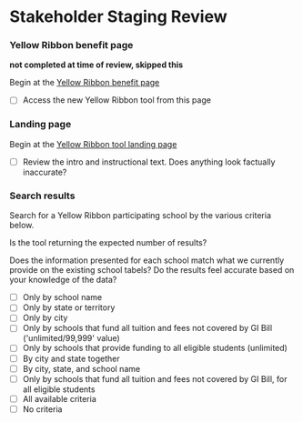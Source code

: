 # Stakeholder Staging Review

### Yellow Ribbon benefit page
**not completed at time of review, skipped this**

Begin at the [Yellow Ribbon benefit page](https://staging.va.gov/education/about-gi-bill-benefits/post-9-11/yellow-ribbon-program/)

- [ ] Access the new Yellow Ribbon tool from this page

### Landing page

Begin at the [Yellow Ribbon tool landing page](https://staging.va.gov/education/yellow-ribbon-participating-schools/)

- [ ] Review the intro and instructional text. Does anything look factually inaccurate?

### Search results

Search for a Yellow Ribbon participating school by the various criteria below. 

Is the tool returning the expected number of results?

Does the information presented for each school match what we currently provide on the existing school tabels? Do the results feel accurate based on your knowledge of the data?

- [ ] Only by school name
- [ ] Only by state or territory
- [ ] Only by city
- [ ] Only by schools that fund all tuition and fees not covered by GI Bill ('unlimited/99,999' value)
- [ ] Only by schools that provide funding to all eligible students (unlimited)
- [ ] By city and state together
- [ ] By city, state, and school name
- [ ] Only by schools that fund all tuition and fees not covered by GI Bill, for all eligible students
- [ ] All available criteria
- [ ] No criteria 

